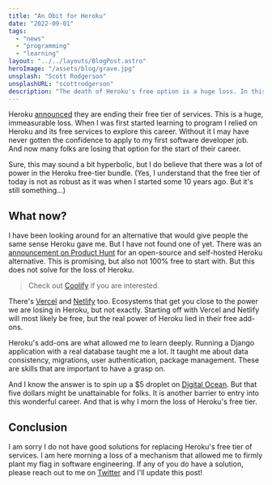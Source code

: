 ```yaml
---
title: "An Obit for Heroku"
date: "2022-09-01"
tags:
  - "news"
  - "programming"
  - "learning"
layout: "../../layouts/BlogPost.astro"
heroImage: "/assets/blog/grave.jpg"
unsplash: "Scott Rodgerson"
unsplashURL: "scottrodgerson"
description: "The death of Heroku's free option is a huge loss. In this post we discuss why..."
---
```


Heroku [announced](https://blog.heroku.com/next-chapter) they are ending their free tier of services.
This is a huge, immeasurable loss.
When I was first started learning to program I relied on Heroku and its free services to explore this career.
Without it I may have never gotten the confidence to apply to my first software developer job.
And now many folks are losing that option for the start of their career.

Sure, this may sound a bit hyperbolic, but I do believe that there was a lot of power in the Heroku free-tier bundle.
(Yes, I understand that the free tier of today is not as robust as it was when I started some 10 years ago.
But it's still something...)

## What now?

I have been looking around for an alternative that would give people the same sense Heroku gave me.
But I have not found one of yet.
There was an [announcement on Product Hunt](https://www.producthunt.com/products/coolify#coolify) for an open-source and self-hosted Heroku alternative.
This is promising, but also not 100% free to start with.
But this does not solve for the loss of Heroku.

> Check out [Coolify](https://coolify.io/) if you are interested.

There's [Vercel](https://vercel.com/) and [Netlify](https://www.netlify.com/) too.
Ecosystems that get you close to the power we are losing in Heroku, but not exactly.
Starting off with Vercel and Netlify will most likely be free, but the real power of Heroku lied in their free add-ons.

Heroku's add-ons are what allowed me to learn deeply.
Running a Django application with a real database taught me a lot.
It taught me about data consistency, migrations, user authentication, package management.
These are skills that are important to have a grasp on.

And I know the answer is to spin up a $5 droplet on [Digital Ocean](https://www.digitalocean.com/).
But that five dollars might be unattainable for folks.
It is another barrier to entry into this wonderful career.
And that is why I morn the loss of Heroku's free tier.

## Conclusion

I am sorry I do not have good solutions for replacing Heroku's free tier of services.
I am here morning a loss of a mechanism that allowed me to firmly plant my flag in software engineering.
If any of you do have a solution, please reach out to me on [Twitter](https://twitter.com/joshfinnie) and I'll update this post!
